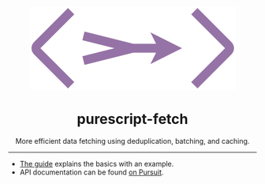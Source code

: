 <div align="center">
  <img src="docs/logo.png" alt="purescript-fetch" width="419">
  <br>
  <h1>purescript-fetch</h1>
  <p>More efficient data fetching using deduplication, batching, and caching.</p>
  <hr>
</div>

- [The guide][guide] explains the basics with an example.
- API documentation can be found [on Pursuit][pursuit].

[guide]: GUIDE.md
[pursuit]: https://pursuit.purescript.org/packages/purescript-fetch
